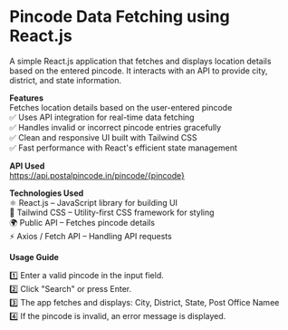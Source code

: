 # Pincode Data Fetching using React.js

 A simple React.js application that fetches and displays location details based on the entered pincode. It interacts with an API to provide city, district, and state information.

**Features**  
Fetches location details based on the user-entered pincode  
✅ Uses API integration for real-time data fetching   
✅ Handles invalid or incorrect pincode entries gracefully  
✅ Clean and responsive UI built with Tailwind CSS  
✅ Fast performance with React's efficient state management  

**API Used**  
https://api.postalpincode.in/pincode/{pincode}  

**Technologies Used**  
⚛ React.js – JavaScript library for building UI  
🎨 Tailwind CSS – Utility-first CSS framework for styling  
🌍 Public API – Fetches pincode details  
⚡ Axios / Fetch API – Handling API requests  

**Usage Guide**  

1️⃣ Enter a valid pincode in the input field.  
2️⃣ Click "Search" or press Enter.  
3️⃣ The app fetches and displays: City, District, State, Post Office Namee  
4️⃣ If the pincode is invalid, an error message is displayed.  

